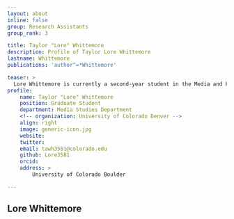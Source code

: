 ```yaml
---
layout: about
inline: false
group: Research Assistants
group_rank: 3

title: Taylor "Lore" Whittemore
description: Profile of Taylor Lore Whittemore
lastname: Whittemore
publications: 'author^=*Whittemore'

teaser: >
  Lore Whittemore is currently a second-year student in the Media and Public Engagement masters program with the College of Media, Communication, and Information.
profile:
    name: Taylor "Lore" Whittemore
    position: Graduate Student
    department: Media Studies Department
    <!-- organization: University of Colorado Denver -->
    align: right
    image: generic-icon.jpg
    website: 
    twitter: 
    email: tawh3581@colorado.edu
    github: Lore3581
    orcid: 
    address: >
        University of Colorado Boulder

---
```


## Lore Whittemore

